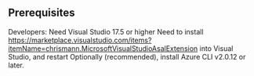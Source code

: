 

## Prerequisites ##

Developers:
Need Visual Studio 17.5 or higher
Need to install https://marketplace.visualstudio.com/items?itemName=chrismann.MicrosoftVisualStudioAsalExtension into Visual Studio, and restart
Optionally (recommended), install Azure CLI v2.0.12 or later.